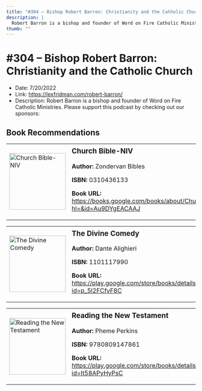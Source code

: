 ```yaml
---
title: "#304 – Bishop Robert Barron: Christianity and the Catholic Church"
description: |
  Robert Barron is a bishop and founder of Word on Fire Catholic Ministries. Please support this podcast by checking out our sponsors:"
thumb: ""
---
```


# #304 – Bishop Robert Barron: Christianity and the Catholic Church

  - Date: 7/20/2022
  - Link: https://lexfridman.com/robert-barron/
  - Description: Robert Barron is a bishop and founder of Word on Fire Catholic Ministries. Please support this podcast by checking out our sponsors:

## Book Recommendations

<table style="border: none;"><tr style="border: none;"><td style="border: none;"><img src="http://books.google.com/books/content?id=Au9DYgEACAAJ&printsec=frontcover&img=1&zoom=1&source=gbs_api" alt="Church Bible-NIV" width="150" style="vertical-align: top;"></td><td style="border: none; vertical-align: top;"><h3 style='margin-top: 5'>Church Bible-NIV</h3><p><strong>Author:</strong> Zondervan Bibles</p><p><strong>ISBN:</strong> 0310436133</p><p><strong>Book URL:</strong> <a href="https://books.google.com/books/about/Church_Bible_NIV.html?hl=&id=Au9DYgEACAAJ">https://books.google.com/books/about/Church_Bible_NIV.html?hl=&id=Au9DYgEACAAJ</a></p></td></tr></table>
<table style="border: none;"><tr style="border: none;"><td style="border: none;"><img src="http://books.google.com/books/content?id=p_5l2FCfvF8C&printsec=frontcover&img=1&zoom=1&edge=curl&source=gbs_api" alt="The Divine Comedy" width="150" style="vertical-align: top;"></td><td style="border: none; vertical-align: top;"><h3 style='margin-top: 5'>The Divine Comedy</h3><p><strong>Author:</strong> Dante Alighieri</p><p><strong>ISBN:</strong> 1101117990</p><p><strong>Book URL:</strong> <a href="https://play.google.com/store/books/details?id=p_5l2FCfvF8C">https://play.google.com/store/books/details?id=p_5l2FCfvF8C</a></p></td></tr></table>
<table style="border: none;"><tr style="border: none;"><td style="border: none;"><img src="http://books.google.com/books/content?id=It58APyHyPsC&printsec=frontcover&img=1&zoom=1&edge=curl&source=gbs_api" alt="Reading the New Testament" width="150" style="vertical-align: top;"></td><td style="border: none; vertical-align: top;"><h3 style='margin-top: 5'>Reading the New Testament</h3><p><strong>Author:</strong> Pheme Perkins</p><p><strong>ISBN:</strong> 9780809147861</p><p><strong>Book URL:</strong> <a href="https://play.google.com/store/books/details?id=It58APyHyPsC">https://play.google.com/store/books/details?id=It58APyHyPsC</a></p></td></tr></table>
